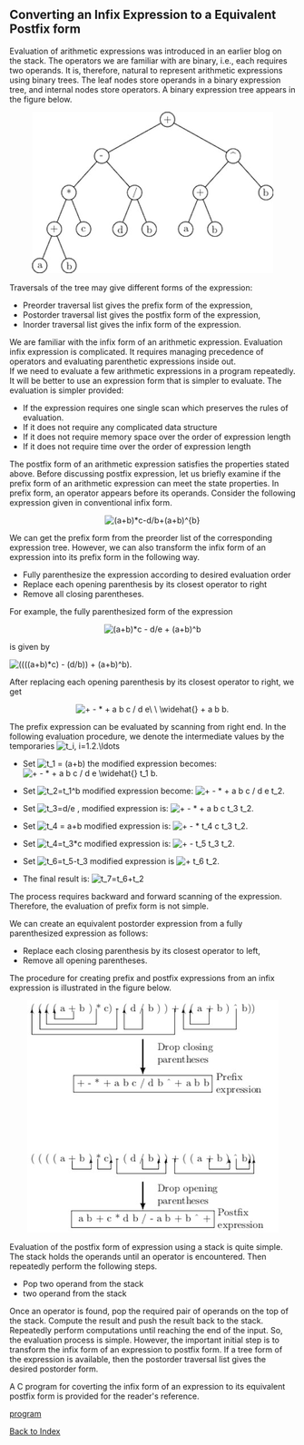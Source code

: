 ## Converting an Infix Expression to a Equivalent Postfix form
Evaluation of arithmetic expressions was introduced in an earlier blog on 
the stack. The operators we are familiar with are binary, i.e., each requires two operands. It is, therefore, natural to represent arithmetic expressions 
using binary trees. The leaf nodes store operands in a binary expression tree, and internal nodes store operators. A binary expression tree appears in the figure below. 
<p align="center">
<img src="../images/expressionTree.jpg">
</p>
Traversals of the tree may give different forms of the expression:

- Preorder traversal list gives the prefix form of the expression,
- Postorder traversal list gives the postfix form of the expression,
- Inorder traversal list gives the infix form of the expression.

We are familiar with the infix form of an arithmetic expression. Evaluation infix expression is complicated. 
It requires managing precedence of operators and evaluating parenthetic expressions inside out.  
If we need to evaluate a few arithmetic expressions in a program repeatedly. It will be better to use an expression form that is 
simpler to evaluate. The evaluation is simpler provided:

- If the expression requires one single scan which preserves the rules of evaluation.
- If it does not require any complicated data structure
- If it does not require memory space over the order of expression length
- If it does not require time over the order of expression length

The postfix form of an arithmetic expression satisfies the properties stated above. Before discussing postfix expression, let us briefly examine if
the prefix form of an arithmetic expression can meet the state properties. In prefix form, an operator appears before its operands. 
Consider the following expression given in conventional infix form. 
<p align="center">
  <img src="https://latex.codecogs.com/svg.image?(a&plus;b)*c-d/b&plus;(a&plus;b)^{b}" title="(a+b)*c-d/b+(a+b)^{b}" />
</p>
We can get the prefix form from the preorder list of the corresponding expression tree. However, we can also transform the infix form of an 
expression into its prefix form in the following way.

- Fully parenthesize the expression according to desired evaluation order
- Replace each opening parenthesis by its closest operator to right
- Remove all closing parentheses.

For example, the fully parenthesized form of the expression 
<p align="center">
<img src="https://latex.codecogs.com/svg.image?(a&plus;b)*c&space;-&space;d/e&space;&plus;&space;(a&plus;b)^b" title="(a+b)*c - d/e + (a+b)^b" /> 
</p>
is given by 
<p aling="center">
<img src="https://latex.codecogs.com/svg.image?((((a&plus;b)*c)&space;-&space;(d/b))&space;&plus;&space;(a&plus;b)^b)" title="((((a+b)*c) - (d/b)) + (a+b)^b)" />.
</p>
After replacing each opening parenthesis by its closest operator to right, we get
<p align="center">
<img src="https://latex.codecogs.com/svg.image?&plus;&space;-&space;*&space;&plus;&space;a&space;b&space;c&space;/&space;d&space;e\&space;\&space;\widehat{}&space;&plus;&space;a&space;b&space;b." title="+ - * + a b c / d e\ \ \widehat{} + a b b." />
  </p>
The prefix expression can be evaluated by scanning from right end. In the following evaluation procedure, we denote the intermediate values by the temporaries <img src="https://latex.codecogs.com/svg.image?t_i,&space;i=1.2.\ldots" title="t_i, i=1.2.\ldots" />

- Set <img src="https://latex.codecogs.com/svg.image?t_1&space;=&space;(a&plus;b)" title="t_1 = (a+b)" /> the modified expression becomes: <img src="https://latex.codecogs.com/svg.image?&plus;&space;-&space;*&space;&plus;&space;a&space;b&space;c&space;/&space;d&space;e\&space;\&space;\widehat{}&space;t_1&space;b." title="+ - * + a b c / d e \widehat{} t_1 b." />

- Set <img src="https://latex.codecogs.com/svg.image?t_2=t_1^b" title="t_2=t_1^b" /> modified expression become: <img src="https://latex.codecogs.com/svg.image?&plus;&space;-&space;*&space;&plus;&space;a&space;b&space;c&space;/&space;d&space;e&space;t_1&space;t_2." title="+ - * + a b c / d e t_2." />


- Set <img src="https://latex.codecogs.com/svg.image?t_3=d/e" title="t_3=d/e" /> , modified expression is: <img src="https://latex.codecogs.com/svg.image?&plus;&space;-&space;*&space;&plus;&space;a&space;b&space;c&space;t_3&space;t_2." title="+ - * + a b c t_3 t_2." />
 
- Set <img src="https://latex.codecogs.com/svg.image?t_4 = a+b" title="t_4 = a+b" /> modified expression is: <img src="https://latex.codecogs.com/svg.image?&plus;&space;-&space;*&space;t_4&space;c&space;t_3&space;t_2." title="+ - * t_4 c t_3 t_2." />
 
- Set <img src="https://latex.codecogs.com/svg.image?t_5=t_4 * c" title="t_4=t_3*c" /> modified expression is: <img src="https://latex.codecogs.com/svg.image?&plus;&space;-&space;t_5&space;t_3&space;t_2." title="+ - t_5 t_3 t_2." />
 
- Set <img src="https://latex.codecogs.com/svg.image?t_6=t_5 - t_3" title="t_6=t_5-t_3" />  modified expression is <img src="https://latex.codecogs.com/svg.image?&plus;&space;t_6&space;t_2." title="+ t_6 t_2." />
 

- The final result is: <img src="https://latex.codecogs.com/svg.image?t_7=t_6 + t_2" title="t_7=t_6+t_2" />    

The process requires backward and forward scanning of the expression. Therefore, the evaluation of prefix form is not simple.

We can create an equivalent postorder expression from a fully parenthesized expression as follows:

- Replace each closing parenthesis by its closest operator to left,
- Remove all opening parentheses.

The procedure for creating prefix and postfix expressions from an infix expression is illustrated in the figure below.
<p align="center">
<img src="../images/infixPostfix.jpg">
</p>
Evaluation of the postfix form of expression using a stack is quite simple. The stack holds the operands until an operator is encountered. Then repeatedly
perform the following steps.

- Pop two operand from the stack
- two operand from the stack

Once an operator is found, pop the required pair of operands on the top of the stack. Compute the result and push the result back to the stack. 
Repeatedly perform computations until reaching the end of the input. So, the evaluation process is simple.
However, the important initial step is to transform the infix form of an expression to postfix form. If a tree form of the expression is available, 
then the postorder traversal list gives the desired postorder form.  

A C program for coverting the infix form of an expression to its equivalent postfix form is provided for the reader's reference.

[program](../CODES/infixToPostfixConverter/index.md)

[Back to Index](../index.md)
